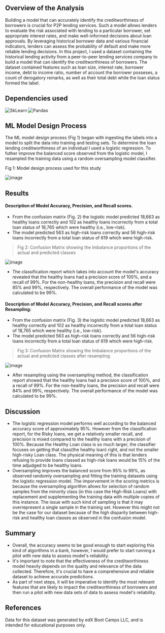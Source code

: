 ## Overview of the Analysis

Building a model that can accurately identify the creditworthiness of borrowers is crucial for P2P lending services. Such a model allows lenders to evaluate the risk associated with lending to a particular borrower, set appropriate interest rates, and make well-informed decisions about loan approvals. By leveraging historical borrower data and various financial indicators, lenders can assess the probability of default and make more reliable lending decisions. In this project, I used a dataset containing the historical lending activity from a peer-to-peer lending services company to build a model that can identify the creditworthiness of borrowers. The dataset contained features such as loan size, interest rate, borrower income, debt to income ratio, number of account the borrower posseses, a count of derogatory remarks, as well as their total debt while the loan status formed the label.

## Dependencies used

![SkLearn](https://img.shields.io/badge/scikit_learn-F7931E?style=for-the-badge&logo=scikit-learn&logoColor=white)
![Pandas](https://img.shields.io/badge/Pandas-2C2D72?style=for-the-badge&logo=pandas&logoColor=white)

## ML Model Design Process
The ML model design process (Fig 1) began with ingesting the labels into a model to split the data into training and testing sets. To determine the loan lending creditworthiness of an individual I used a logistic regression. To futher improve the balanced score observed from the logistic model, I resampled the training data using a random oversampling model classifier. 

Fig 1: Model design process used for this study

![image](https://github.com/Jayplect/credit-risk-classification/assets/107348074/abdb6ff2-6370-4b1b-b2ce-3664fc54be89)

## Results

#### Description of Model Accuracy, Precision, and Recall scores.

- From the confusion matrix (Fig. 2) the logistic model predicted 18,663 as healthy loans correctly and 102 as healthy loans incorrectly from a total loan status of 18,765 which were healthy (i.e., low-risk).
- The model predicted 563 as high-risk loans correctly and 56 high-risk loans incorrectly from a total loan status of 619 which were high-risk.

> Fig 2: Confusion Matrix showing the Imbalance proportions of the actual and predicted classes

![image](https://github.com/Jayplect/credit-risk-classification/assets/107348074/57e56a59-e561-4510-8d5d-60a5ad3939f6)

- The classification report which takes into account the model's accuracy revealed that the healthy loans had a precision score of 100%, and a recall of 99%. For the non-healthy loans, the precision and recall were 85% and 99%, respectively. The overall performance of the model was calculated to be 99%.

#### Description of Model Accuracy, Precision, and Recall scores after Resampling:

- From the confusion matrix (Fig. 3) the logistic model predicted 18,663 as healthy correctly and 102 as healthy incorrectly from a total loan status of 18,765 which were healthy (i.e., low-risk).
- The model predicted 563 as high-risk loans correctly and 56 high-risk loans incorrectly from a total loan status of 619 which were high-risk.

> Fig 3: Confusion Matrix showing the Imbalance proportions of the actual and predicted classes after resampling

![image](https://github.com/Jayplect/credit-risk-classification/assets/107348074/b44648fc-4bfa-40fa-b112-262111429b49)

- After resampling using the oversampling method, the classification report showed that the healthy loans had a precision score of 100%, and a recall of 99%. For the non-healthy loans, the precision and recall were 84% and 99%, respectively. The overall performance of the model was calculated to be 99%.

## Discussion
- The logistic regression model performs well according to the balanced accuracy score of approximately 95%. However from the classification report, for the Risky loans, we get a relatively smaller recall, and precision is mixed compared to the healthy loans with a precision of 100%. Because the Healthy Loan class is so much larger, the classifier focuses on getting that class(the healthy loan) right, and not the smaller high-risky Loan class. The physical meaning of this is that lenders refusing to provide loans classed as high-risk loans would be 15% of the time adjudged to be healthy loans.
- Oversampling improves the balanced score from 95% to 99%, as observed randomly  oversampling and fitting the training datasets using the logistic regression model. The imporvement in the scoring metrics is because the oversampling algorithm allows for selection of random samples from the minority class (in this case the High-Risk Loans) with replacement and supplementing the training data with multiple copies of this instance. The issue with such kind of sampling is that it may overrepresent a single sample in the training set. However this might not be the case for our dataset because of the high disparity between high-risk and healthy loan classes as observed in the confusion model. 

## Summary
- Overall, the accuracy seems to be good enough to start exploring this kind of algorithms in a bank, however, I would prefer to start running a pilot with new data to assess model's reliability.
- It's important to note that the effectiveness of the creditworthiness model heavily depends on the quality and relevance of the data collected. Therefore, it's crucial to have a comprehensive and reliable dataset to achieve accurate predictions.
- As part of next steps, it will be imperative to identify the most relevant features that are likely to impact the creditworthiness of borrowers and then run a pilot with new data sets of data to assess model's reliability.

## References
Data for this dataset was generated by edX Boot Camps LLC, and is intended for educational purposes only.
